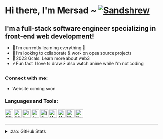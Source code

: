# Hi there, I'm Mersad ~ [![Sandshrew](https://img.pokemondb.net/sprites/ruby-sapphire/normal/sandshrew.png)](https://pokemondb.net/pokedex/sandshrew)

## I'm a full-stack software engineer specializing in front-end web development!

- 🌱 I’m currently learning everything 🤣
- 📌 I’m looking to collaborate & work on open source projects
- 🥅 2023 Goals: Learn more about web3
- ⚡ Fun fact: I love to draw & also watch anime while I'm not coding

### Connect with me:

- Website coming soon 

### Languages and Tools:

<img align="left" alt="CSS 3" width="26px" src="https://cdn.jsdelivr.net/gh/devicons/devicon/icons/css3/css3-original.svg"/> 
<img align="left" alt="HTML 5" width="26px" src="https://cdn.jsdelivr.net/gh/devicons/devicon/icons/html5/html5-original.svg"/> 
<img align="left" alt="Illustrator" width="26px" src="https://cdn.jsdelivr.net/gh/devicons/devicon/icons/illustrator/illustrator-plain.svg"/>
<img align="left" alt="Javascript" width="26px" src="https://cdn.jsdelivr.net/gh/devicons/devicon/icons/javascript/javascript-original.svg"> 
<img align="left" alt="jQuery" width="26px" src="https://cdn.jsdelivr.net/gh/devicons/devicon/icons/jquery/jquery-original.svg"/> 
<img align="left" alt="MongoDB" width="26px" src="https://cdn.jsdelivr.net/gh/devicons/devicon/icons/mongodb/mongodb-original.svg"/> 
<img align="left" alt="My SQL" width="26px" src="https://cdn.jsdelivr.net/gh/devicons/devicon/icons/mysql/mysql-original.svg"/> 
<img align="left" alt="Photoshop" width="26px" src="https://cdn.jsdelivr.net/gh/devicons/devicon/icons/photoshop/photoshop-plain.svg"/>
<img align="left" alt="React" width="26px" src="https://cdn.jsdelivr.net/gh/devicons/devicon/icons/react/react-original.svg"/>

<br />
<br />

---

<details>
  <summary>:zap: GitHub Stats</summary>

  <img align="left" alt="m-botic's GitHub Stats" src="https://github-readme-stats.vercel.app/api?username=m-botic&show_icons=true&hide_border=false&title_color=ff652f&icon_color=FFE400&bg_color=09131B&text_color=ffffff&border_color=0c1a25" />

</details>

[website]: https://codeSTACKr.com
[linkedin]: https://linkedin.com/in/codeSTACKr
